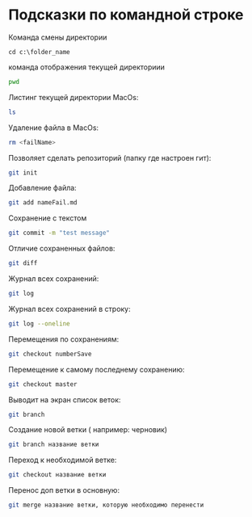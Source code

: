# Подсказки по командной строке

Команда смены директории
```ch
cd c:\folder_name
```

команда отображения текущей директориии
```sh
pwd
```

Листинг текущей директории MacOs:
```sh
ls
```

Удаление файла в MacOs:
```sh
rm <failName>
```

Позволяет сделать репозиторий (папку где настроен гит):
```sh
git init
```

Добавление файла:
```sh
git add nameFail.md
```

Сохранение с текстом
```sh
git commit -m "test message"
```

Отличие сохраненных файлов:
```sh
git diff
```

Журнал всех сохранений:
```sh
git log
```

Журнал всех сохранений в строку:
```sh
git log --oneline
```

Перемещения по сохранениям:
```sh
git checkout numberSave
```

Перемещение к самому последнему сохранению:
```sh
git checkout master
```

Выводит на экран список веток:
```sh
git branch
```

Создание новой ветки ( например: черновик)
```sh
git branch название ветки
```

Переход к необходимой ветке:
```sh
git checkout название ветки
```

Перенос доп ветки в основную:
```sh
git merge название ветки, которую необходимо перенести
```